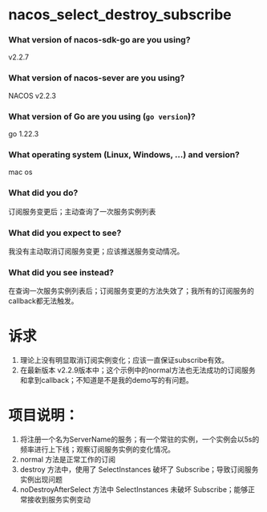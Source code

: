 # nacos_select_destroy_subscribe

### What version of nacos-sdk-go are you using?
v2.2.7

### What version of nacos-sever are you using?
NACOS v2.2.3

### What version of Go are you using (`go version`)?
go 1.22.3

### What operating system (Linux, Windows, …) and version?
mac os

### What did you do?
订阅服务变更后；主动查询了一次服务实例列表

### What did you expect to see?
我没有主动取消订阅服务变更；应该推送服务变动情况。

### What did you see instead?
在查询一次服务实例列表后；订阅服务变更的方法失效了；我所有的订阅服务的callback都无法触发。

# 诉求
1. 理论上没有明显取消订阅实例变化；应该一直保证subscribe有效。
2. 在最新版本 v2.2.9版本中；这个示例中的normal方法也无法成功的订阅服务和拿到callback；不知道是不是我的demo写的有问题。


# 项目说明：
1. 将注册一个名为ServerName的服务；有一个常驻的实例，一个实例会以5s的频率进行上下线；观察订阅服务实例的变化情况。
2. normal 方法是正常工作的订阅
3. destroy 方法中，使用了 SelectInstances 破坏了 Subscribe；导致订阅服务实例出现问题
4. noDestroyAfterSelect 方法中 SelectInstances 未破坏 Subscribe；能够正常接收到服务实例变动


